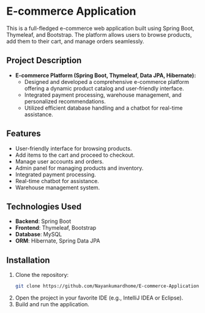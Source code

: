 # E-commerce Application

This is a full-fledged e-commerce web application built using Spring Boot, Thymeleaf, and Bootstrap. The platform allows users to browse products, add them to their cart, and manage orders seamlessly.

## Project Description

- **E-commerce Platform (Spring Boot, Thymeleaf, Data JPA, Hibernate):**
  - Designed and developed a comprehensive e-commerce platform offering a dynamic product catalog and user-friendly interface.
  - Integrated payment processing, warehouse management, and personalized recommendations.
  - Utilized efficient database handling and a chatbot for real-time assistance.

## Features
- User-friendly interface for browsing products.
- Add items to the cart and proceed to checkout.
- Manage user accounts and orders.
- Admin panel for managing products and inventory.
- Integrated payment processing.
- Real-time chatbot for assistance.
- Warehouse management system.

## Technologies Used
- **Backend**: Spring Boot
- **Frontend**: Thymeleaf, Bootstrap
- **Database**: MySQL
- **ORM**: Hibernate, Spring Data JPA

## Installation
1. Clone the repository:
   ```bash
   git clone https://github.com/Nayankumardhome/E-commerce-Application.git
2. Open the project in your favorite IDE (e.g., IntelliJ IDEA or Eclipse).
3. Build and run the application.
